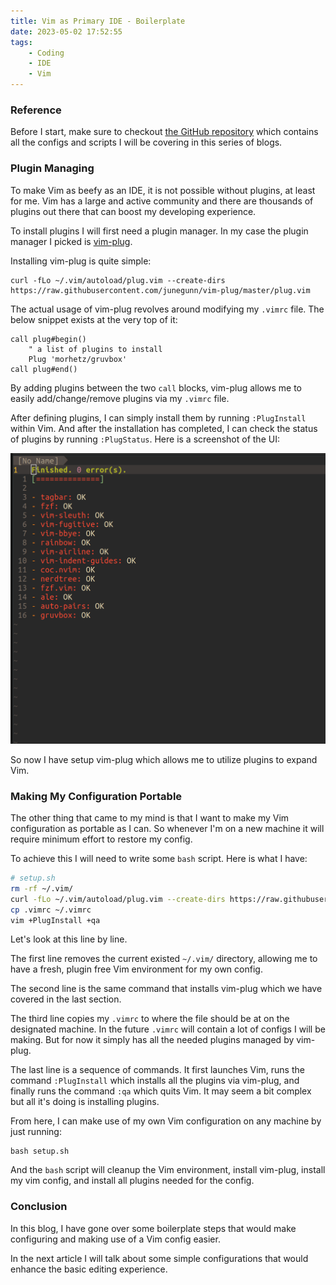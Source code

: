 ```yaml
---
title: Vim as Primary IDE - Boilerplate
date: 2023-05-02 17:52:55
tags:
	- Coding
	- IDE
	- Vim
---
```


### Reference

Before I start, make sure to checkout [the GitHub repository](https://github.com/chinapandaman/vim-config) which contains all the configs and scripts I will be covering in this series of blogs.

### Plugin Managing

To make Vim as beefy as an IDE, it is not possible without plugins, at least for me. Vim has a large and active community and there are thousands of plugins out there that can boost my developing experience.

To install plugins I will first need a plugin manager. In my case the plugin manager I picked is [vim-plug](https://github.com/junegunn/vim-plug).

Installing vim-plug is quite simple:

```shell
curl -fLo ~/.vim/autoload/plug.vim --create-dirs https://raw.githubusercontent.com/junegunn/vim-plug/master/plug.vim
```

The actual usage of vim-plug revolves around modifying my `.vimrc` file. The below snippet exists at the very top of it:

<!-- more -->

```vim
call plug#begin()
    " a list of plugins to install
    Plug 'morhetz/gruvbox'
call plug#end()
```

By adding plugins between the two `call` blocks, vim-plug allows me to easily add/change/remove plugins via my `.vimrc` file.

After defining plugins, I can simply install them by running `:PlugInstall` within Vim. And after the installation has completed, I can check the status of plugins by running `:PlugStatus`. Here is a screenshot of the UI:

![](vim-blog-2/1.png)

So now I have setup vim-plug which allows me to utilize plugins to expand Vim.

### Making My Configuration Portable

The other thing that came to my mind is that I want to make my Vim configuration as portable as I can. So whenever I'm on a new machine it will require minimum effort to restore my config.

To achieve this I will need to write some `bash` script. Here is what I have:

```bash
# setup.sh
rm -rf ~/.vim/
curl -fLo ~/.vim/autoload/plug.vim --create-dirs https://raw.githubusercontent.com/junegunn/vim-plug/master/plug.vim
cp .vimrc ~/.vimrc
vim +PlugInstall +qa
```

Let's look at this line by line.

The first line removes the current existed `~/.vim/` directory, allowing me to have a fresh, plugin free Vim environment for my own config.

The second line is the same command that installs vim-plug which we have covered in the last section.

The third line copies my `.vimrc` to where the file should be at on the designated machine. In the future `.vimrc` will contain a lot of configs I will be making. But for now it simply has all the needed plugins managed by vim-plug.

The last line is a sequence of commands. It first launches Vim, runs the command `:PlugInstall` which installs all the plugins via vim-plug, and finally runs the command `:qa` which quits Vim. It may seem a bit complex but all it's doing is installing plugins.

From here, I can make use of my own Vim configuration on any machine by just running:

```shell
bash setup.sh
```

And the `bash` script will cleanup the Vim environment, install vim-plug, install my vim config, and install all plugins needed for the config.

### Conclusion

In this blog, I have gone over some boilerplate steps that would make configuring and making use of a Vim config easier.

In the next article I will talk about some simple configurations that would enhance the basic editing experience.
